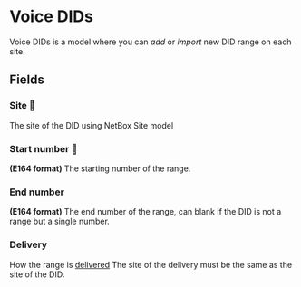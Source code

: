 # Voice DIDs

Voice DIDs is a model where you can *add* or *import* new DID range on each site.

## Fields

### Site 📌

The site of the DID using NetBox Site model

### Start number 📌

**(E164 format)**
The starting number of the range.

### End number

**(E164 format)**
The end number of the range, can blank if the DID is not a range but a single number.

### Delivery

How the range is [delivered](./voice-delivery.md)
The site of the delivery must be the same as the site of the DID.
